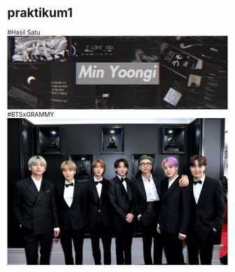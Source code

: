 # praktikum1
#Hasil Satu
![Alt Text](https://github.com/christianykyo/praktikum1/blob/master/IMG_20190720_161502.jpg "hasil satu")
#BTSxGRAMMY
![Alt Text](https://github.com/christianykyo/praktikum1/blob/master/IMG_20190211_082625.jpg "BTS")
